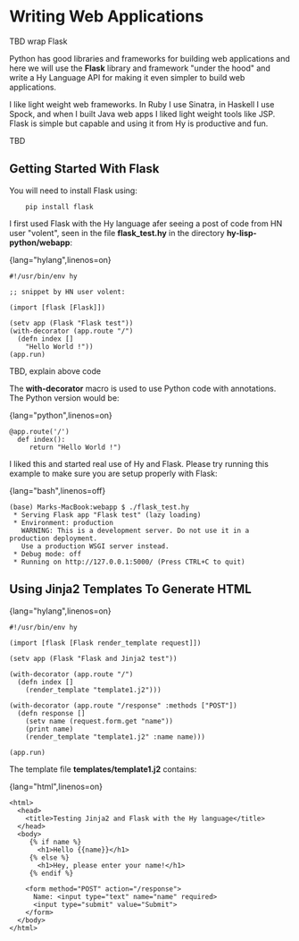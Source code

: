 # Writing Web Applications

TBD wrap Flask

Python has good libraries and frameworks for building web applications and here we will use the **Flask** library and framework "under the hood" and write a Hy Language API for making it even simpler to build web applications.

I like light weight web frameworks. In Ruby I use Sinatra, in Haskell I use Spock, and when I built Java web apps I liked light weight tools like JSP. Flask is simple but capable and using it from Hy is productive and fun.

TBD
## Getting Started With Flask

You will need to install Flask using:

        pip install flask

I first used Flask with the Hy language afer seeing a post of code from HN user "volent", seen in the file **flask_test.hy** in the directory **hy-lisp-python/webapp**:

{lang="hylang",linenos=on}
~~~~~~~~
#!/usr/bin/env hy

;; snippet by HN user volent:

(import [flask [Flask]])

(setv app (Flask "Flask test"))
(with-decorator (app.route "/")
  (defn index []
    "Hello World !"))
(app.run)
~~~~~~~~

TBD, explain above code

The **with-decorator** macro is used to use Python code with annotations. The Python version would be:

{lang="python",linenos=on}
~~~~~~~~
@app.route('/')
  def index():
     return "Hello World !")
~~~~~~~~

I liked this and started real use of Hy and Flask. Please try running this example to make sure you are setup properly with Flask:

{lang="bash",linenos=off}
~~~~~~~~
(base) Marks-MacBook:webapp $ ./flask_test.hy 
 * Serving Flask app "Flask test" (lazy loading)
 * Environment: production
   WARNING: This is a development server. Do not use it in a production deployment.
   Use a production WSGI server instead.
 * Debug mode: off
 * Running on http://127.0.0.1:5000/ (Press CTRL+C to quit)
~~~~~~~~

## Using Jinja2 Templates To Generate HTML

{lang="hylang",linenos=on}
~~~~~~~~
#!/usr/bin/env hy

(import [flask [Flask render_template request]])

(setv app (Flask "Flask and Jinja2 test"))

(with-decorator (app.route "/")
  (defn index []
    (render_template "template1.j2")))

(with-decorator (app.route "/response" :methods ["POST"])
  (defn response []
    (setv name (request.form.get "name"))
    (print name)
    (render_template "template1.j2" :name name)))

(app.run)
~~~~~~~~

The template file **templates/template1.j2** contains:


{lang="html",linenos=on}
~~~~~~~~
<html>
  <head>
    <title>Testing Jinja2 and Flask with the Hy language</title>
  </head>
  <body>
     {% if name %}
       <h1>Hello {{name}}</h1>
     {% else %}
       <h1>Hey, please enter your name!</h1>
     {% endif %}
    
    <form method="POST" action="/response">
      Name: <input type="text" name="name" required>
      <input type="submit" value="Submit">
    </form>
  </body>
</html>
~~~~~~~~
